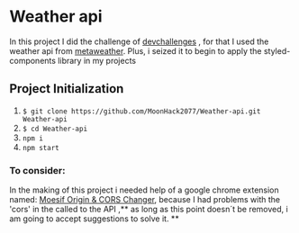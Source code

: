 # Weather api

<p>
    In this project I did the challenge of <a href='https://devchallenges.io/' >devchallenges</a> , for that I used the weather api from <a href='https://www.metaweather.com/api/' >metaweather</a>. Plus, i seized it to begin to apply the styled-components library in my projects
</p>

## Project Initialization

1. ``` $ git clone https://github.com/MoonHack2077/Weather-api.git Weather-api ```
2. ``` $ cd Weather-api ```
3. ``` npm i ```
4. ``` npm start ```


### **To consider:**
In the making of this project i needed help of a google chrome extension named:  <a href='https://chrome.google.com/webstore/search/%20Moesif%20Origin%20%26%20CORS%20Changer?hl=es&gclid=Cj0KCQjw6pOTBhCTARIsAHF23fJ0IJT9qdHF1TdV5yKGxkRWHRGwavdiR6zBK8QNqxGSMhURjhyxjJoaAksZEALw_wcB' > Moesif Origin & CORS Changer</a>, because I had problems with the 'cors' in the called to the API ,** as long as this point doesn´t  be removed, i am going to accept suggestions to solve it. **